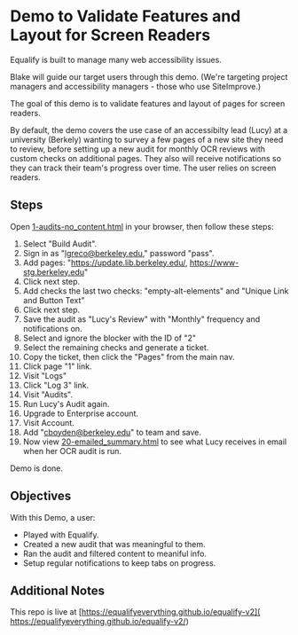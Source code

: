 # Demo to Validate Features and Layout for Screen Readers

Equalify is built to manage many web accessibility issues.

Blake will guide our target users through this demo. (We're targeting project managers and accessibility managers - those who use SiteImprove.)

The goal of this demo is to validate features and layout of pages for screen readers.

By default, the demo covers the use case of an accessibilty lead (Lucy) at a university (Berkely) wanting to survey a few pages of a new site they need to review, before setting up a new audit for monthly OCR reviews with custom checks on additional pages. They also will receive notifications so they can track their team's progress over time. The user  relies on screen readers.

## Steps
Open [1-audits-no_content.html](1-audits-no_content.html) in your browser, then follow these steps:

1. Select "Build Audit".
2. Sign in as "lgreco@berkeley.edu," password "pass".
3. Add pages: "https://update.lib.berkeley.edu/, https://www-stg.berkeley.edu"
4. Click next step.
5. Add checks the last two checks: "empty-alt-elements" and "Unique Link and Button Text"
6. Click next step.
7. Save the audit as "Lucy's Review" with "Monthly" frequency and notifications on.
8. Select and ignore the blocker with the ID of "2"
9. Select the remaining checks and generate a ticket.
10. Copy the ticket, then click the "Pages" from the main nav.
11. Click page "1" link.
12. Visit "Logs"
13. Click "Log 3" link.
14. Visit "Audits".
15. Run Lucy's Audit again.
16. Upgrade to Enterprise account.
17. Visit Account.
18. Add "cboyden@berkeley.edu" to team and save.
19. Now view [20-emailed_summary.html](20-emailed_summary.html) to see what Lucy receives in email when her OCR audit is run.

Demo is done.

## Objectives
With this Demo, a user:
- Played with Equalify.
- Created a new audit that was meaningful to them.
- Ran the audit and filtered content to meaniful info.
- Setup regular notifications to keep tabs on progress.

## Additional Notes
This repo is live at [https://equalifyeverything.github.io/equalify-v2]( https://equalifyeverything.github.io/equalify-v2/)